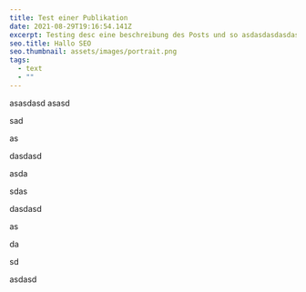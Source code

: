 ```yaml
---
title: Test einer Publikation
date: 2021-08-29T19:16:54.141Z
excerpt: Testing desc eine beschreibung des Posts und so asdasdasdasdasdasd
seo.title: Hallo SEO
seo.thumbnail: assets/images/portrait.png
tags:
  - text
  - ""
---
```

asasdasd asasd

sad

as

dasdasd

asda

sdas

dasdasd

as

da

sd

asdasd